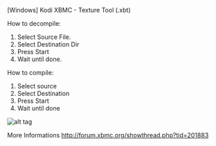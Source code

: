  [Windows] Kodi XBMC - Texture Tool (.xbt)

How to decompile:

1. Select Source File.
2. Select Destination Dir
3. Press Start
4. Wait until done.

How to compile:

1. Select source
2. Select Destination
3. Press Start
4. Wait until done

![alt tag](http://www11.pic-upload.de/12.08.14/7sk6l8ls2k2q.png)

More Informations
http://forum.xbmc.org/showthread.php?tid=201883
